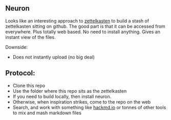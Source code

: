 
## Neuron

Looks like an interesting approach to [zettelkasten](https://zettelkasten.de) to build a stash of zettelkasten sitting on github.
The good part is that it can be accessed from everywhere. 
Plus totally web based.
No need to install anything.
Gives an instant view of the files. 

Downside:
- Does not instantly upload (no big deal)

## Protocol:
- Clone this repo
- Use the folder where this repo sits as the zettelkasten
- If you need to build locally, then install neuron. 
- Otherwise, when inspiration strikes, come to the repo on the web
- Search, and work with something like [hackmd.io](https://hackmd.io) or tonnes of other tools to mix and mash markdown files
